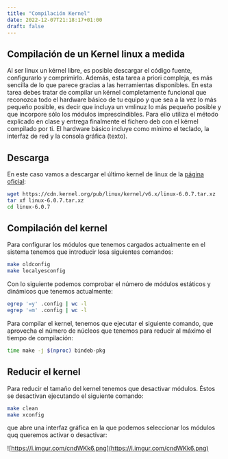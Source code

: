 ```yaml
---
title: "Compilación Kernel"
date: 2022-12-07T21:18:17+01:00
draft: false
---
```


## Compilación de un Kernel linux a medida

Al ser linux un kérnel libre, es posible descargar el código fuente, configurarlo y comprimirlo. Además, esta tarea a priori compleja, es más sencilla de lo que parece gracias a las herramientas disponibles.
En esta tarea debes tratar de compilar un kérnel completamente funcional que reconozca todo el hardware básico de tu equipo y que sea a la vez lo más pequeño posible, es decir que incluya un vmlinuz lo más pequeño posible y que incorpore sólo los módulos imprescindibles. Para ello utiliza el método explicado en clase y entrega finalmente el fichero deb con el kérnel compilado por ti.
El hardware básico incluye como mínimo el teclado, la interfaz de red y la consola gráfica (texto).

## Descarga

En este caso vamos a descargar el último kernel de linux de la [página oficial](https://kernel.org/):

```bash
wget https://cdn.kernel.org/pub/linux/kernel/v6.x/linux-6.0.7.tar.xz
tar xf linux-6.0.7.tar.xz
cd linux-6.0.7
```

## Compilación del kernel

Para configurar los módulos que tenemos cargados actualmente en el sistema tenemos que introducir losa siguientes comandos:

```bash
make oldconfig
make localyesconfig
```

Con lo siguiente podemos comprobar el número de módulos estáticos y dinámicos que tenemos actualmente:

```bash
egrep '=y' .config | wc -l
egrep '=m' .config | wc -l
```

Para compilar el kernel, tenemos que ejecutar el siguiente comando, que aprovecha el número de núcleos que tenemos para reducir al máximo el tiempo de compilación:

```bash
time make -j $(nproc) bindeb-pkg
```

## Reducir el kernel

Para reducir el tamaño del kernel tenemos que desactivar módulos. Éstos se desactivan ejecutando el siguiente comando:

```bash
make clean
make xconfig
```

que abre una interfaz gráfica en la que podemos seleccionar los módulos quq queremos activar o desactivar:

![https://i.imgur.com/cndWKk6.png](https://i.imgur.com/cndWKk6.png)
